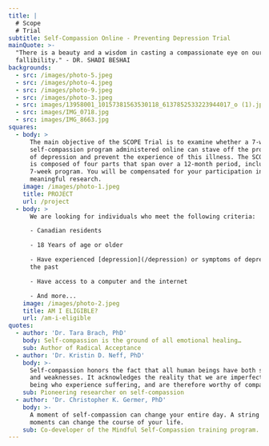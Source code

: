```yaml
---
title: |
  # Scope  
  # Trial
subtitle: Self-Compassion Online - Preventing Depression Trial
mainQuote: >-
  "There is a beauty and a wisdom in casting a compassionate eye on our
  fallibility." - DR. SHADI BESHAI
backgrounds:
  - src: /images/photo-5.jpeg
  - src: /images/photo-4.jpeg
  - src: /images/photo-9.jpeg
  - src: /images/photo-3.jpeg
  - src: images/13958001_10157381563530118_6137852533223944017_o (1).jpg
  - src: images/IMG_0718.jpg
  - src: images/IMG_8663.jpg
squares:
  - body: >
      The main objective of the SCOPE Trial is to examine whether a 7-week
      self-compassion program administered online can stave off the progression
      of depression and prevent the experience of this illness. The SCOPE Trial
      is composed of four parts that span over a 12-month period, including the
      7-week program. You will be compensated for your participation in this
      meaningful research.
    image: /images/photo-1.jpeg
    title: PROJECT
    url: /project
  - body: >
      We are looking for individuals who meet the following criteria:

      - Canadian residents

      - 18 Years of age or older

      - Have experienced [depression](/depression) or symptoms of depression in
      the past

      - Have access to a computer and the internet

      - And more...
    image: /images/photo-2.jpeg
    title: AM I ELIGIBLE?
    url: /am-i-eligible
quotes:
  - author: 'Dr. Tara Brach, PhD'
    body: Self-compassion is the ground of all emotional healing…
    sub: Author of Radical Acceptance
  - author: 'Dr. Kristin D. Neff, PhD'
    body: >-
      Self-compassion honors the fact that all human beings have both strengths
      and weaknesses. It acknowledges the reality that we are imperfect human
      being who experience suffering, and are therefore worthy of compassion.
    sub: Pioneering researcher on self-compassion
  - author: 'Dr. Christopher K. Germer, PhD'
    body: >-
      A moment of self-compassion can change your entire day. A string of such
      moments can change the course of your life.
    sub: Co-developer of the Mindful Self-Compassion training program.
---
```


